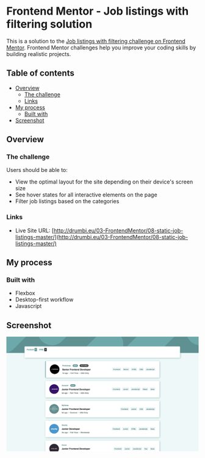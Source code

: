 # Frontend Mentor - Job listings with filtering solution

This is a solution to the [Job listings with filtering challenge on Frontend Mentor](https://www.frontendmentor.io/challenges/job-listings-with-filtering-ivstIPCt). Frontend Mentor challenges help you improve your coding skills by building realistic projects. 

## Table of contents

- [Overview](#overview)
  - [The challenge](#the-challenge)
  - [Links](#links)
- [My process](#my-process)
  - [Built with](#built-with)
- [Screenshot](#screenshot)

## Overview

### The challenge

Users should be able to:

- View the optimal layout for the site depending on their device's screen size
- See hover states for all interactive elements on the page
- Filter job listings based on the categories

### Links

- Live Site URL: [http://drumbi.eu/03-FrontendMentor/08-static-job-listings-master/](http://drumbi.eu/03-FrontendMentor/08-static-job-listings-master/)

## My process

### Built with

- Flexbox
- Desktop-first workflow
- Javascript

## Screenshot

![](./screenShot/screenshot.jpg)

